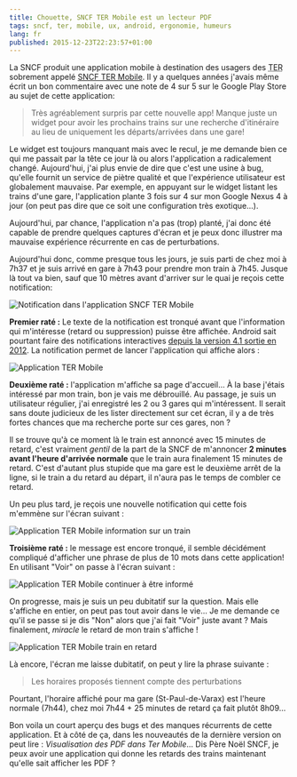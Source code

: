 ```yaml
---
title: Chouette, SNCF TER Mobile est un lecteur PDF
tags: sncf, ter, mobile, ux, android, ergonomie, humeurs
lang: fr
published: 2015-12-23T22:23:57+01:00
---
```


La SNCF produit une application mobile à destination des usagers des <acronym
title="Train Express Régional">TER</acronym> sobrement appelé [SNCF TER
Mobile](https://play.google.com/store/apps/details?id=com.ter.androidapp&hl=fr).
Il y a quelques années j'avais même écrit un bon commentaire avec une note de 4
sur 5 sur le Google Play Store au sujet de cette application:

> Très agréablement surpris par cette nouvelle app! Manque juste un widget pour
> avoir les prochains trains sur une recherche d'itinéraire au lieu de
> uniquement les départs/arrivées dans une gare! 

Le widget est toujours manquant mais avec le recul, je me demande bien ce qui me
passait par la tête ce jour là ou alors l'application a radicalement changé.
Aujourd'hui, j'ai plus envie de dire que c'est une usine à bug, qu'elle fournit
un service de piètre qualité et que l'expérience utilisateur est globalement mauvaise. Par
exemple, en appuyant sur le widget listant les trains d'une gare, l'application
plante 3 fois sur 4 sur mon Google Nexus 4 à jour (on peut pas dire que ce soit
une configuration très exotique...).

Aujourd'hui, par chance, l'application n'a pas (trop)
planté, j'ai donc été capable de prendre quelques captures d'écran et je peux
donc illustrer ma mauvaise expérience récurrente en cas de perturbations.

Aujourd'hui donc, comme presque tous les jours, je suis parti de chez moi à 7h37
et je suis arrivé en gare à 7h43 pour prendre mon train à 7h45. Jusque là tout
va bien, sauf que 10 mètres avant d'arriver sur le quai je reçois cette
notification:

![Notification dans l'application SNCF TER
Mobile](/images/660x/notification-retard-ter.png "Pas très informative cette
notification")

**Premier raté&nbsp;:** Le texte de la notification est tronqué avant que
l'information qui m'intéresse (retard ou suppression) puisse être affichée.
Android sait pourtant faire des notifications interactives [depuis la version 4.1 sortie en
2012](https://developer.android.com/about/versions/android-4.1.html#UI). La
notification permet de lancer l'application qui affiche alors&nbsp;:

![Application TER Mobile](/images/330x/application-ter-mobile.png
"Euh je voulais les informations d'un train")

**Deuxième raté&nbsp;:** l'application m'affiche sa page d'accueil... À la base
j'étais intéressé par mon train, bon je vais me
débrouillé. Au passage, je suis un utilisateur régulier, j'ai enregistré les 2
ou 3 gares qui m'intéressent. Il serait sans doute judicieux de les lister
directement sur cet écran, il y a de très fortes chances que ma recherche porte
sur ces gares, non&nbsp;?

Il se trouve qu'à ce moment là le train est annoncé avec 15 minutes de retard,
c'est vraiment *gentil* de la part de la SNCF de m'annoncer **2 minutes avant
l'heure d'arrivée normale** que le train aura finalement 15 minutes de retard. C'est
d'autant plus stupide que ma gare est le deuxième arrêt de la ligne, si le
train a du retard au départ, il n'aura pas le temps de combler ce retard.

Un peu plus tard, je reçois une nouvelle notification qui cette fois m'emmène
sur l'écran suivant&nbsp;:

![Application TER Mobile information sur un train](/images/330x/application-ter-mobile-info-train.png
"Toujours pas le droit à une information complète")

**Troisième raté&nbsp;:** le message est encore tronqué, il semble décidément
compliqué d'afficher une phrase de plus de 10 mots dans cette application! En
utilisant "Voir" on passe à l'écran suivant&nbsp;:

![Application TER Mobile continuer à être informé](/images/330x/application-ter-mobile-info-train-encore.png
"Je suppose que oui ?")

On progresse, mais je suis un peu dubitatif sur la question. Mais elle s'affiche
en entier, on peut pas tout avoir dans le vie... Je me demande ce qu'il se passe
si je dis "Non" alors que j'ai fait "Voir" juste avant&nbsp;? Mais finalement,
*miracle* le retard de mon train s'affiche&nbsp;!

![Application TER Mobile train en retard](/images/330x/application-ter-mobile-train-retard.png
"Application TER Mobile train en retard")

Là encore, l'écran me laisse dubitatif, on peut y lire la phrase suivante&nbsp;:

> Les horaires proposés tiennent compte des perturbations

Pourtant, l'horaire affiché pour ma gare (St-Paul-de-Varax) est l'heure normale
(7h44), chez moi 7h44 + 25 minutes de retard ça fait plutôt 8h09...

Bon voila un court aperçu des bugs et des manques récurrents de cette application. Et à
côté de ça, dans les nouveautés de la dernière version on peut lire&nbsp;:
*Visualisation des PDF dans Ter Mobile*... Dis Père Noël SNCF, je peux avoir une
application qui donne les retards des trains maintenant qu'elle sait afficher les
PDF&nbsp;?
